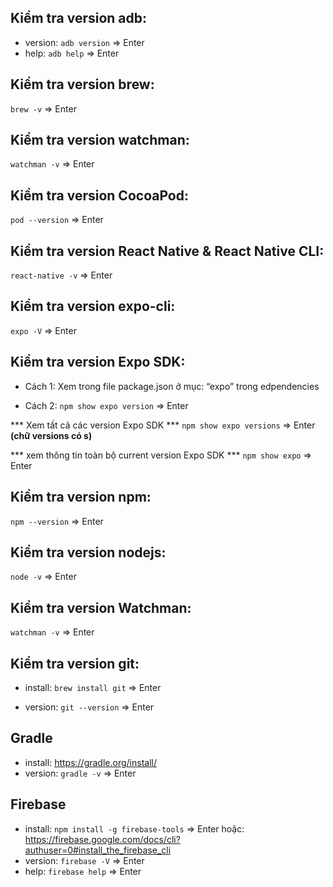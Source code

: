## Kiểm tra version adb:
- version: `adb version` => Enter
- help: `adb help` => Enter

 ## Kiểm tra version brew:
`brew -v` => Enter

## Kiểm tra version watchman:
`watchman -v` => Enter
  
## Kiểm tra version CocoaPod:
`pod --version` => Enter

## Kiểm tra version React Native & React Native CLI:
`react-native -v` => Enter

## Kiểm tra version expo-cli:
`expo -V` => Enter

## Kiểm tra version Expo SDK:
- Cách 1: Xem trong file package.json ở mục: “expo” trong edpendencies

- Cách 2: `npm show expo version` => Enter

*** Xem tất cả các version Expo SDK ***
`npm show expo versions` => Enter **(chữ versions có s)**

*** xem thông tin toàn bộ current version Expo SDK ***
`npm show expo` => Enter

  

## Kiểm tra version npm:

`npm --version` => Enter

## Kiểm tra version nodejs:

`node -v` => Enter

## Kiểm tra version Watchman:

`watchman -v` => Enter

## Kiểm tra version git:

- install:
`brew install git` => Enter

- version:
`git --version` => Enter

## Gradle
- install: https://gradle.org/install/
- version:
`gradle -v` => Enter

## Firebase
- install:
`npm install -g firebase-tools` => Enter
hoặc: https://firebase.google.com/docs/cli?authuser=0#install_the_firebase_cli
- version:
`firebase -V` => Enter
- help:
`firebase help` => Enter


